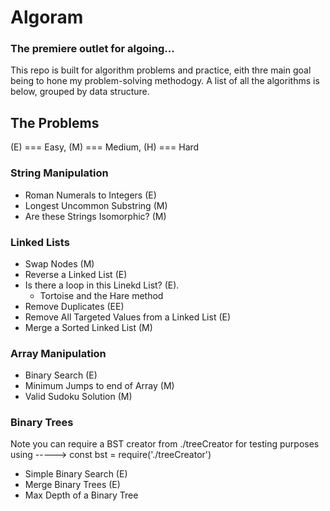 # Algoram

### The premiere outlet for algoing...

This repo is built for algorithm problems and practice, eith thre main goal being to hone my problem-solving methodogy. A list of all the algorithms is below, grouped by data structure.

## The Problems

(E) === Easy, (M) === Medium, (H) === Hard

### String Manipulation

- Roman Numerals to Integers (E)
- Longest Uncommon Substring (M)
- Are these Strings Isomorphic? (M)

### Linked Lists

- Swap Nodes (M)
- Reverse a Linked List (E)
- Is there a loop in this Linekd List? (E).
  - Tortoise and the Hare method
- Remove Duplicates (EE)
- Remove All Targeted Values from a Linked List (E)
- Merge a Sorted Linked List (M)

### Array Manipulation

- Binary Search (E)
- Minimum Jumps to end of Array (M)
- Valid Sudoku Solution (M)

### Binary Trees

Note you can require a BST creator from ./treeCreator for testing purposes using -----> const bst = require('./treeCreator')

- Simple Binary Search (E)
- Merge Binary Trees (E)
- Max Depth of a Binary Tree

